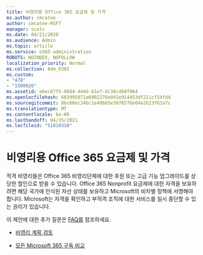 ```yaml
---
title: 비영리용 Office 365 요금제 및 가격
ms.author: cmcatee
author: cmcatee-MSFT
manager: scotv
ms.date: 04/21/2020
ms.audience: Admin
ms.topic: article
ms.service: o365-administration
ROBOTS: NOINDEX, NOFOLLOW
localization_priority: Normal
ms.collection: Adm_O365
ms.custom:
- "478"
- "1500026"
ms.assetid: e6ec87f5-98d4-444d-b1e7-dc36cd60f064
ms.openlocfilehash: 683995071a6902276e041e914453df211cf54fd4
ms.sourcegitcommit: 8bc60ec34bc1e40685e3976576e04a2623f63a7c
ms.translationtype: MT
ms.contentlocale: ko-KR
ms.lasthandoff: 04/15/2021
ms.locfileid: "51810310"
---
```

# <a name="office-365-for-nonprofit-plans-and-pricing"></a>비영리용 Office 365 요금제 및 가격

적격 비영리들은 Office 365 비영리단체에 대한 후원 또는 고급 기능 업그레이드를 상당한 할인으로 받을 수 있습니다. Office 365 Nonprofit 요금제에 대한 [](https://go.microsoft.com/fwlink/p/?LinkID=330253) 자격을 보유하려면 해당 국가에 인식된 자선 상태를 보유하고 Microsoft의 비차별 정책에 서명해야 합니다. Microsoft는 자격을 확인하고 부적격 조직에 대한 서비스를 일시 중단할 수 있는 권리가 있습니다.
  
이 제안에 대한 추가 질문은 [FAQ를](https://products.office.com/nonprofit/office-365-nonprofit) 참조하세요.
  
- [비영리 계획 검토](https://products.office.com/nonprofit/office-365-nonprofit-plans-and-pricing?tab=1)

- [모든 Microsoft 365 구독 비교](https://products.office.com/business/compare-more-office-365-for-business-plans)